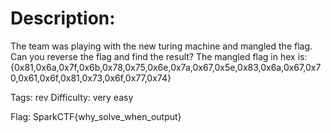 # Description:
The team was playing with the new turing machine and mangled the flag. Can you reverse the flag and find the result? The mangled flag in hex is:
{0x81,0x6a,0x7f,0x6b,0x78,0x75,0x6e,0x7a,0x67,0x5e,0x83,0x6a,0x67,0x70,0x61,0x6f,0x81,0x73,0x6f,0x77,0x74}

Tags: rev
Difficulty: very easy

Flag: SparkCTF{why_solve_when_output}


